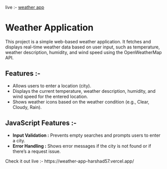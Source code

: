 live :- [weather app](https://weather-app-harshad57.vercel.app/)

<h1>Weather Application</h1>
    <p>This project is a simple web-based weather application. It fetches and displays real-time weather data based on user input, such as temperature, weather description, humidity, and wind speed using the OpenWeatherMap API.</p>
        <h2>Features :-</h2>
        <ul>
            <li>Allows users to enter a location (city).</li>
            <li>Displays the current temperature, weather description, humidity, and wind speed for the entered location.</li>
            <li>Shows weather icons based on the weather condition (e.g., Clear, Cloudy, Rain).</li>
        </ul>
        <h2>JavaScript Features :-</h2>
        <ul>
            <li><strong>Input Validation :</strong> Prevents empty searches and prompts users to enter a city.</li>
            <li><strong>Error Handling :</strong> Shows error messages if the city is not found or if there’s a request issue.</li>
        </ul>
<p>Check it out live :- https://weather-app-harshad57.vercel.app/</p>